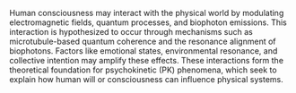 Human consciousness may interact with the physical world by modulating electromagnetic fields, quantum processes, and biophoton emissions. This interaction is hypothesized to occur through mechanisms such as microtubule-based quantum coherence and the resonance alignment of biophotons. Factors like emotional states, environmental resonance, and collective intention may amplify these effects. These interactions form the theoretical foundation for psychokinetic (PK) phenomena, which seek to explain how human will or consciousness can influence physical systems.

